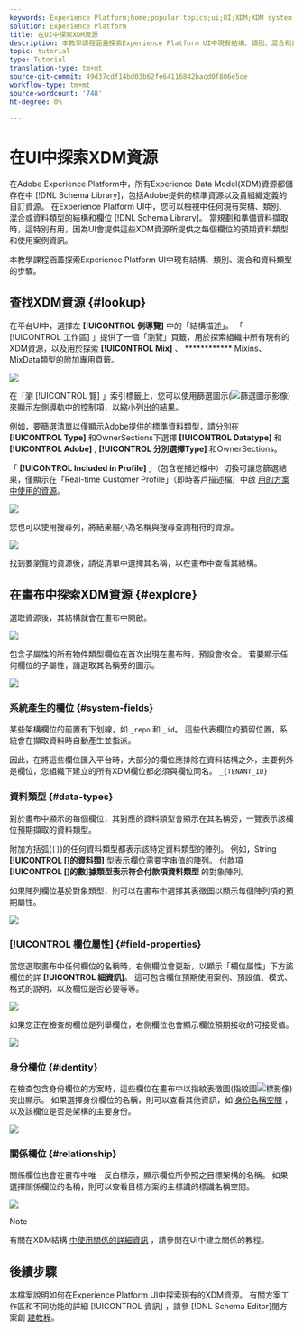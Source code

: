 ```yaml
---
keywords: Experience Platform;home;popular topics;ui;UI;XDM;XDM system;;experience data model;Experience data model;Experience Data Model;data model;Data Model;schema editor;Schema Editor;schema;Schema;schemas;Schemas;create;relationship;Relationship;reference;Reference;
solution: Experience Platform
title: 在UI中探索XDM資源
description: 本教學課程涵蓋探索Experience Platform UI中現有結構、類別、混合和資料類型的步驟。
topic: tutorial
type: Tutorial
translation-type: tm+mt
source-git-commit: 49d37cdf14bd03b62fe64116842bacd0f806e5ce
workflow-type: tm+mt
source-wordcount: '748'
ht-degree: 0%

---
```



# 在UI中探索XDM資源

在Adobe Experience Platform中，所有Experience Data Model(XDM)資源都儲存在中 [!DNL Schema Library]，包括Adobe提供的標準資源以及貴組織定義的自訂資源。 在Experience Platform UI中，您可以檢視中任何現有架構、類別、混合或資料類型的結構和欄位 [!DNL Schema Library]。 當規劃和準備資料擷取時，這特別有用，因為UI會提供這些XDM資源所提供之每個欄位的預期資料類型和使用案例資訊。

本教學課程涵蓋探索Experience Platform UI中現有結構、類別、混合和資料類型的步驟。

## 查找XDM資源 {#lookup}

在平台UI中，選擇左 **[!UICONTROL 側導覽]** 中的「結構描述」。 「 [!UICONTROL 工作區] 」提供了一個「瀏覽」頁籤，用於探索組織中所有現有的XDM資源，以及用於探索 **[!UICONTROL Mix]** 、 ************ Mixins、MixData類型的附加專用頁籤。

![](../images/tutorials/explore/tabs.png)

在「瀏 [!UICONTROL 覽] 」索引標籤上，您可以使用篩選圖示(![](../images/tutorials/explore/icon.png)篩選圖示影像)來顯示左側導軌中的控制項，以縮小列出的結果。

例如，要篩選清單以僅顯示Adobe提供的標準資料類型，請分別在 **[!UICONTROL Type]** 和OwnerSections下選擇 **[!UICONTROL Datatype]** 和 **[!UICONTROL Adobe]** , **[!UICONTROL 分別選擇Type]** 和OwnerSections。

「 **[!UICONTROL Included in Profile]** 」（包含在描述檔中）切換可讓您篩選結果，僅顯示在「Real-time Customer Profile」（即時客戶描述檔）中啟 [用的方案中使用的資源](../../profile/home.md)。

![](../images/tutorials/explore/filter.png)

您也可以使用搜尋列，將結果縮小為名稱與搜尋查詢相符的資源。

![](../images/tutorials/explore/search.png)

找到要瀏覽的資源後，請從清單中選擇其名稱，以在畫布中查看其結構。

## 在畫布中探索XDM資源 {#explore}

選取資源後，其結構就會在畫布中開啟。

![](../images/tutorials/explore/canvas.png)

包含子屬性的所有物件類型欄位在首次出現在畫布時，預設會收合。 若要顯示任何欄位的子屬性，請選取其名稱旁的圖示。

![](../images/tutorials/explore/field-expand.png)

### 系統產生的欄位 {#system-fields}

某些架構欄位的前置有下划線，如 `_repo` 和 `_id`。 這些代表欄位的預留位置，系統會在擷取資料時自動產生並指派。

因此，在將這些欄位匯入平台時，大部分的欄位應排除在資料結構之外，主要例外是欄位，您組織下建立的所有XDM欄位都必須與欄位同名。 `_{TENANT_ID}`

### 資料類型 {#data-types}

對於畫布中顯示的每個欄位，其對應的資料類型會顯示在其名稱旁，一覽表示該欄位預期擷取的資料類型。

附加方括弧(`[]`)的任何資料類型都表示該特定資料類型的陣列。 例如，String **[!UICONTROL \[]的資料類]** 型表示欄位需要字串值的陣列。 付款項 **[!UICONTROL \[]的數]據類型表示符合付款項資料類型** 的對象陣列。

如果陣列欄位基於對象類型，則可以在畫布中選擇其表徵圖以顯示每個陣列項的預期屬性。

![](../images/tutorials/explore/array-type.png)

### [!UICONTROL 欄位屬性] {#field-properties}

當您選取畫布中任何欄位的名稱時，右側欄位會更新，以顯示「欄位屬性」下方該欄位的詳 **[!UICONTROL 細資訊]**。 這可包含欄位預期使用案例、預設值、模式、格式的說明，以及欄位是否必要等等。

![](../images/tutorials/explore/field-properties.png)

如果您正在檢查的欄位是列舉欄位，右側欄位也會顯示欄位預期接收的可接受值。

![](../images/tutorials/explore/enum-field.png)

### 身分欄位 {#identity}

在檢查包含身份欄位的方案時，這些欄位在畫布中以指紋表徵圖(指紋圖![標影像](../images/tutorials/explore/identity-symbol.png))突出顯示。 如果選擇身份欄位的名稱，則可以查看其他資訊，如 [身份名稱空間](../../identity-service/namespaces.md) ，以及該欄位是否是架構的主要身份。

![](../images/tutorials/explore/identity-field.png)

### 關係欄位 {#relationship}

關係欄位也會在畫布中唯一反白標示，顯示欄位所參照之目標架構的名稱。 如果選擇關係欄位的名稱，則可以查看目標方案的主標識的標識名稱空間。

![](../images/tutorials/explore/relationship-field.png)

>[!NOTE]
>
>有關在XDM結構 [中使用關係的詳細資訊](./create-schema-ui.md) ，請參閱在UI中建立關係的教程。

## 後續步驟

本檔案說明如何在Experience Platform UI中探索現有的XDM資源。 有關方案工作區和不同功能的詳細 [!UICONTROL 資訊] ，請參 [!DNL Schema Editor]閱方案創 [建教程](./create-schema-ui.md)。